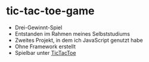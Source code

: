 # tic-tac-toe-game

- Drei-Gewinnt-Spiel
- Entstanden im Rahmen meines Selbststudiums
- Zweites Projekt, in dem ich JavaScript genutzt habe
- Ohne Framework erstellt
- Spielbar unter [TicTacToe](https://mb-tictactoe.web.app/)
